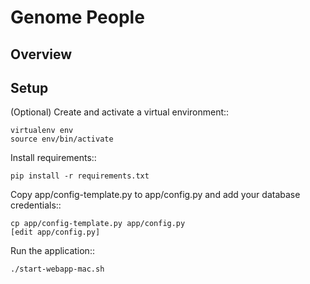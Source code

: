 # Genome People



## Overview


## Setup

(Optional) Create and activate a virtual environment::

    virtualenv env
    source env/bin/activate

Install requirements::

    pip install -r requirements.txt

Copy app/config-template.py to app/config.py and add your database credentials::

    cp app/config-template.py app/config.py
    [edit app/config.py]

Run the application::

    ./start-webapp-mac.sh

